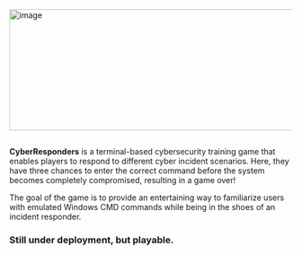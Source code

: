 <img width="786" height="216" alt="image" src="https://github.com/user-attachments/assets/1f984a6c-cd88-42a8-b389-87d8c7227f04" />

##
**CyberResponders** is a terminal-based cybersecurity training game that enables players to respond to different cyber incident scenarios. Here, they have three chances to enter the correct command before the system becomes completely compromised, resulting in a game over! 

The goal of the game is to provide an entertaining way to familiarize users with emulated Windows CMD commands while being in the shoes of an incident responder. 

### Still under deployment, but playable.
